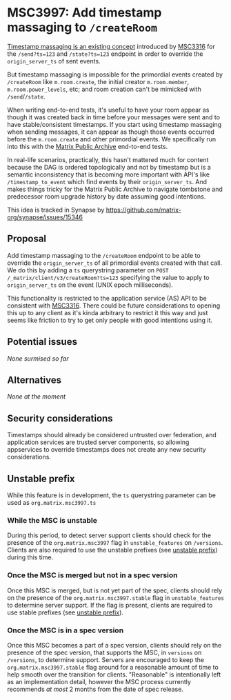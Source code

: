 # MSC3997: Add timestamp massaging to `/createRoom`

[Timestamp massaging is an existing
concept](https://spec.matrix.org/v1.5/application-service-api/#timestamp-massaging)
introduced by [MSC3316](https://github.com/matrix-org/matrix-spec-proposals/pull/3316)
for the `/send?ts=123` and `/state?ts=123` endpoint in order to override the
`origin_server_ts` of sent events.

But timestamp massaging is impossible for the primordial events created by `/createRoom`
like `m.room.create`, the initial creator `m.room.member`, `m.room.power_levels`, etc;
and room creation can't be mimicked with `/send`/`/state`.

When writing end-to-end tests, it's useful to have your room appear as though it was
created back in time before your messages were sent and to have stable/consistent
timestamps. If you start using timestamp massaging when sending messages, it can appear
as though those events occurred before the `m.room.create` and other primordial events.
We specifically run into this with the [Matrix Public
Archive](https://github.com/matrix-org/matrix-public-archive/) end-to-end tests.

In real-life scenarios, practically, this hasn't mattered much for content because the
DAG is ordered topologically and not by timestamp but is a semantic inconsistency that
is becoming more important with API's like `/timestamp_to_event` which find events by
their `origin_server_ts`. And makes things tricky for the Matrix Public Archive to
navigate tombstone and predecessor room upgrade history by date assuming good
intentions.

This idea is tracked in Synapse by https://github.com/matrix-org/synapse/issues/15346

## Proposal

Add timestamp massaging to the `/createRoom` endpoint to be able to override the
`origin_server_ts` of all primordial events created with that call. We do this by adding
a `ts` querystring parameter on `POST /_matrix/client/v3/createRoom?ts=123` specifying
the value to apply to `origin_server_ts` on the event (UNIX epoch milliseconds).

This functionality is restricted to the application service (AS) API to be consistent
with [MSC3316](https://github.com/matrix-org/matrix-spec-proposals/pull/3316). There
could be future considerations to opening this up to any client as it's kinda arbitrary
to restrict it this way and just seems like friction to try to get only people with good
intentions using it.


## Potential issues

*None surmised so far*


## Alternatives

*None at the moment*


## Security considerations

Timestamps should already be considered untrusted over federation, and application
services are trusted server components, so allowing appservices to override timestamps
does not create any new security considerations.


## Unstable prefix

While this feature is in development, the `ts` querystring parameter can be used as
`org.matrix.msc3997.ts`

### While the MSC is unstable

During this period, to detect server support clients should check for the presence of
the `org.matrix.msc3997` flag in `unstable_features` on `/versions`. Clients are also
required to use the unstable prefixes (see [unstable prefix](#unstable-prefix)) during
this time.

### Once the MSC is merged but not in a spec version

Once this MSC is merged, but is not yet part of the spec, clients should rely on the
presence of the `org.matrix.msc3997.stable` flag in `unstable_features` to determine
server support. If the flag is present, clients are required to use stable prefixes (see
[unstable prefix](#unstable-prefix)).

### Once the MSC is in a spec version

Once this MSC becomes a part of a spec version, clients should rely on the presence of
the spec version, that supports the MSC, in `versions` on `/versions`, to determine
support. Servers are encouraged to keep the `org.matrix.msc3997.stable` flag around for
a reasonable amount of time to help smooth over the transition for clients. "Reasonable"
is intentionally left as an implementation detail, however the MSC process currently
recommends *at most* 2 months from the date of spec release.
